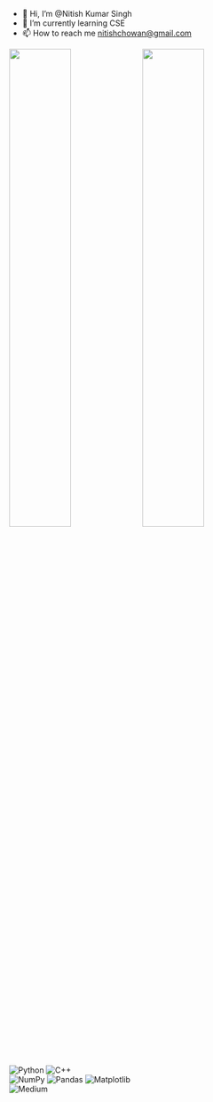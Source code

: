 - 👋 Hi, I’m @Nitish Kumar Singh
- 🌱 I’m currently learning CSE
- 📫 How to reach me nitishchowan@gmail.com
<img align="left" width= "47%" src="https://github-readme-stats.vercel.app/api?username=nitishwaa&show_icons=true&theme=radical" />
<img align="left" width= "47%" src="https://github-readme-stats.vercel.app/api/top-langs/?username=nitishwaa&layout=compact" />
<br />
<br />
<br />
<br />
<br />
<br />
<br />  
<br />  

![Python](https://img.shields.io/badge/python-3670A0?style=for-the-badge&logo=python&logoColor=ffdd54) 
![C++](https://img.shields.io/badge/c++-%2300599C.svg?style=for-the-badge&logo=c%2B%2B&logoColor=white)  
![NumPy](https://img.shields.io/badge/numpy-%23013243.svg?style=for-the-badge&logo=numpy&logoColor=white) 
![Pandas](https://img.shields.io/badge/pandas-%23150458.svg?style=for-the-badge&logo=pandas&logoColor=white) 
![Matplotlib](https://img.shields.io/badge/Matplotlib-%23#ffffff.svg?style=for-the-badge&logo=Matplotlib&logoColor=white)  
![Medium](https://img.shields.io/badge/Medium-12100E?style=for-the-badge&logo=medium&logoColor=white)  
